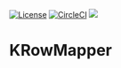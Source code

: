[![License](https://img.shields.io/badge/License-Apache%202.0-blue.svg)](https://opensource.org/licenses/Apache-2.0)
[![CircleCI](https://circleci.com/gh/ProjectMapK/KRowMapper.svg?style=svg)](https://circleci.com/gh/ProjectMapK/KRowMapper)
[![](https://jitci.com/gh/ProjectMapK/KRowMapper/svg)](https://jitci.com/gh/ProjectMapK/KRowMapper)

KRowMapper
====

